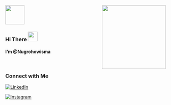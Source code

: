 <img align='right' src="https://media1.giphy.com/media/aEwLTJvYxwo1L09oyP/200w.webp?cid=ecf05e47hc9ueswedql3gtuapz4b6cb0hbp4qtf6pc0ebe0f&rid=200w.webp&ct=g" width="200">

<img src="https://media.giphy.com/media/dxn6fRlTIShoeBr69N/giphy.gif" width="60">
<h3> Hi There  <img src="https://media3.giphy.com/media/3o7TKnxVWUDneZi09i/200w.webp?cid=ecf05e47cubk6snknm66tlxdpj160eospssrqig4ssud2i6r&rid=200w.webp&ct=g" width="30"> </h3>
<h4> I’m @Nugrohowisma </h4>
<br>

<h3> Connect with Me </h3>

<p align="center">
  
<a href="https://www.linkedin.com/in/nugroho-wisma-nurpanto-bbb041245/"><img alt="LinkedIn" src="https://img.shields.io/badge/LinkedIn-Nugroho Wisma Nurpanto-blue?style=flat-square&logo=linkedin"></a>

<a href="https://www.instagram.com/nugroho_wisma19/"><img alt="Instagram" src="https://img.shields.io/badge/Instagram-nugroho_wisma19-purple?style=flat-square&logo=instagram"></a>
 
</p>
